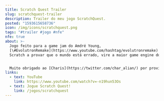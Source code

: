 ```yaml
---
title: Scratch Quest Trailer
slug: scratchquest-trailer
description: Trailer do meu jogo ScratchQuest.
posted: "1593615658736"
icon: /img/icons/scratchquest.png
tags: "#trailer #jogo #nfe"
nfe: true
about: >-
  Jogo feito para a game jam do Amdré Young,
  [\#EvolutronRemake](https://www.youtube.com/hashtag/evolutronremake)! Ajude
  Scratch a provar que o mundo está errado, vire a maior game engine do mundo!


  Muito obrigado ao [Charis](https://twitter.com/char_alian/) por providenciar arte pro jogo!
links:
  - text: YouTube
    link: https://www.youtube.com/watch?v=-n19hun53Os
  - text: Jogue Scratch Quest!
    link: /jogos/scratchquest
---
```

<vid-yt url="https://www.youtube.com/watch?v=-n19hun53Os"></vid-yt>